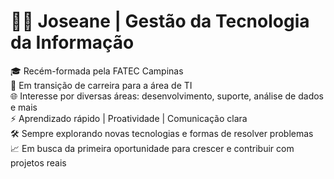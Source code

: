# 👩‍💻 Joseane | Gestão da Tecnologia da Informação

🎓 Recém-formada pela FATEC Campinas  
🔁 Em transição de carreira para a área de TI  
🌐 Interesse por diversas áreas: desenvolvimento, suporte, análise de dados e mais  
⚡ Aprendizado rápido | Proatividade | Comunicação clara  
🛠️ Sempre explorando novas tecnologias e formas de resolver problemas  
📈 Em busca da primeira oportunidade para crescer e contribuir com projetos reais
